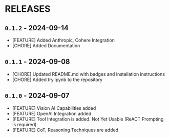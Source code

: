 # RELEASES

## `0.1.2` - 2024-09-14
- [FEATURE] Added Anthropic, Cohere Integration
- [CHORE] Added Documentation

## `0.1.1` - 2024-09-08
- [CHORE] Updated README.md with badges and installation instructions
- [CHORE] Added try.ipynb to the repository

## `0.1.0` - 2024-09-07
- [FEATURE] Vision AI Capabilities added
- [FEATURE] OpenAI Integration added
- [FEATURE] Tool Integration is added. Not Yet Usable (ReACT Prompting is required)
- [FEATURE] CoT, Reasoning Techniques are added
